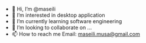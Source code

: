 - 👋 Hi, I’m @maseili
- 👀 I’m interested in desktop application 
- 🌱 I’m currently learning software engineering
- 💞️ I’m looking to collaborate on ...
- 📫 How to reach me 
     Email: maseili.musa@gmail.com

<!---
maseili/maseili is a ✨ special ✨ repository because its `README.md` (this file) appears on your GitHub profile.
You can click the Preview link to take a look at your changes.
--->
